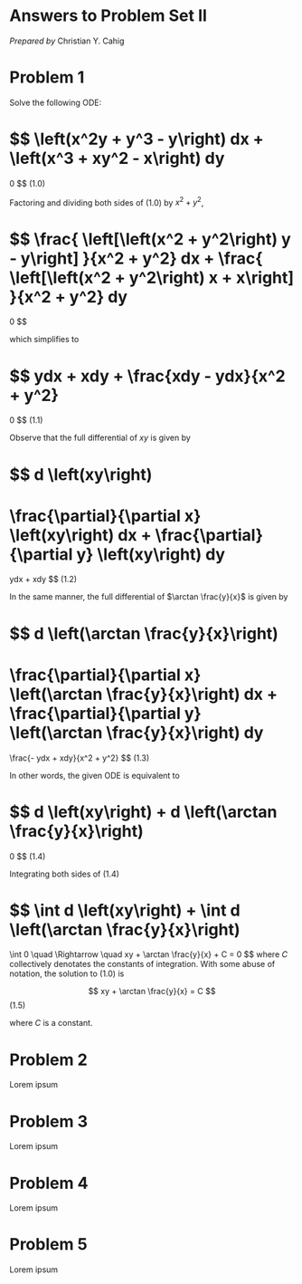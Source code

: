 # Answers to Problem Set II <!-- omit in toc -->

*Prepared by*
Christian Y. Cahig

# Problem 1

Solve the following ODE:

$$
\left(x^2y + y^3 - y\right) dx
+
\left(x^3 + xy^2 - x\right) dy
=
0
$$ (1.0)

Factoring and dividing both sides of (1.0) by
$x^2 + y^2$,

$$
\frac{
    \left[\left(x^2 + y^2\right) y - y\right]
}{x^2 + y^2}
dx
+
\frac{
    \left[\left(x^2 + y^2\right) x + x\right]
}{x^2 + y^2}
dy
=
0
$$

which simplifies to

$$
ydx + xdy
+
\frac{xdy - ydx}{x^2 + y^2}
=
0
$$ (1.1)

Observe that
the full differential of
$xy$ 
is given by

$$
d \left(xy\right)
=
\frac{\partial}{\partial x}
\left(xy\right)
dx
+
\frac{\partial}{\partial y}
\left(xy\right)
dy
=
ydx + xdy
$$ (1.2)

In the same manner,
the full differential of
$\arctan \frac{y}{x}$
is given by

$$
d \left(\arctan \frac{y}{x}\right)
=
\frac{\partial}{\partial x}
\left(\arctan \frac{y}{x}\right)
dx
+
\frac{\partial}{\partial y}
\left(\arctan \frac{y}{x}\right)
dy
=
\frac{- ydx + xdy}{x^2 + y^2}
$$ (1.3)

In other words,
the given ODE is equivalent to

$$
d \left(xy\right)
+
d \left(\arctan \frac{y}{x}\right)
=
0
$$ (1.4)

Integrating both sides of (1.4)

$$
\int d \left(xy\right)
+
\int d \left(\arctan \frac{y}{x}\right)
=
\int 0
\quad \Rightarrow \quad
xy + \arctan \frac{y}{x} + C = 0
$$
where
$C$ collectively denotates the constants of integration.
With some abuse of notation,
the solution to (1.0) is

$$
xy + \arctan \frac{y}{x} = C
$$ (1.5)

where $C$ is a constant.

# Problem 2

Lorem ipsum

# Problem 3

Lorem ipsum

# Problem 4

Lorem ipsum

# Problem 5

Lorem ipsum
